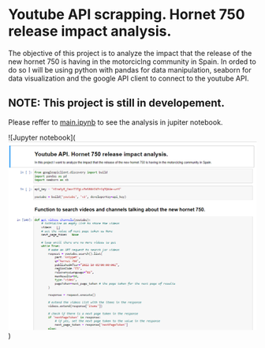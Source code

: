 # Youtube API scrapping. Hornet 750 release impact analysis.

The objective of this project is to analyze the impact that the release of the new hornet 750 is having in the motorciclng community in Spain. In orded to do so I will be using python with pandas for data manipulation, seaborn for data visualization and the google API client to connect to the youtube API.

## NOTE: This project is still in developement.

Please reffer to [main.ipynb](main.ipynb) to see the analysis in jupiter notebook.

![Jupyter notebook](![Jupyter notebook](img/YT_project.PNG))